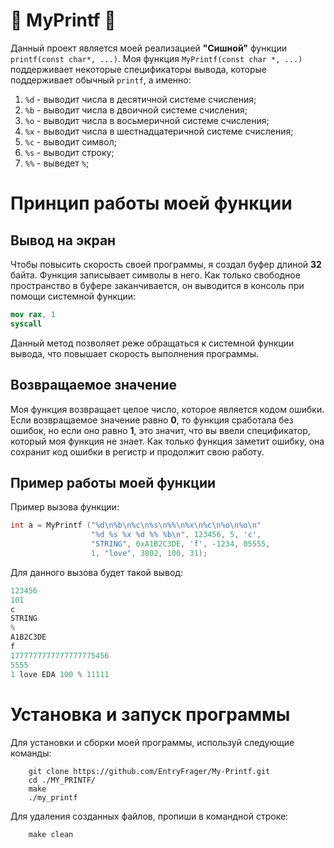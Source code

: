 # :muscle: MyPrintf :muscle:

Данный проект является моей реализацией **"Сишной"** функции `printf(const char*, ...)`. Моя функция `MyPrintf(const char *, ...)` поддерживает некоторые спецификаторы вывода, которые поддерживает обычный `printf`, а именно:
1. `%d` - выводит числа в десятичной системе счисления;
2. `%b` - выводит числа в двоичной системе счисления;
3. `%o` - выводит числа в восьмеричной системе счисления;
4. `%x` - выводит числа в шестнадцатеричной системе счисления;
5. `%c` - выводит символ;
6. `%s` - выводит строку;
7. `%%` - выведет `%`;

# Принцип работы моей функции

## Вывод на экран

Чтобы повысить скорость своей программы, я создал буфер длиной **32** байта. Функция записывает символы в него. Как только свободное пространство в буфере заканчивается, он выводится в консоль при помощи системной функции:

``` nasm
mov rax, 1
syscall
```

Данный метод позволяет реже обращаться к системной функции вывода, что повышает скорость выполнения программы.

## Возвращаемое значение

Моя функция возвращает целое число, которое является кодом ошибки. Если возвращаемое значение равно **0**, то функция сработала без ошибок, но если оно равно **1**, это значит, что вы ввели спецификатор, который моя функция не знает. Как только функция заметит ошибку, она сохранит код ошибки в регистр и продолжит свою работу.

## Пример работы моей функции

Пример вызова функции:

``` C
int a = MyPrintf ("%d\n%b\n%c\n%s\n%%\n%x\n%c\n%o\n%o\n"
                  "%d %s %x %d %% %b\n", 123456, 5, 'c',
                  "STRING", 0xA1B2C3DE, 'f', -1234, 05555,
                  1, "love", 3802, 100, 31);
```

Для данного вызова будет такой вывод:

``` C
123456
101
c
STRING
%
A1B2C3DE
f
1777777777777777775456
5555
1 love EDA 100 % 11111
```

# Установка и запуск программы

Для установки и сборки моей программы, используй следующие команды:

        git clone https://github.com/EntryFrager/My-Printf.git
        cd ./MY_PRINTF/
        make
        ./my_printf

Для удаления созданных файлов, пропиши в командной строке:

        make clean
